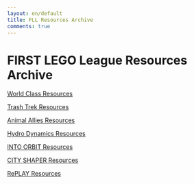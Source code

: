 ```yaml
---
layout: en/default
title: FLL Resources Archive
comments: true
---
```


<div class="container">



<h1>FIRST LEGO League Resources Archive</h1>

<p> <a href="{{ site.baseurl }}/Resources/2014" class="btn btn-primary" role="button">World Class Resources</a></p>
<p> <a href="{{ site.baseurl }}/Resources/2015" class="btn btn-success" role="button">Trash Trek Resources</a></p>
<p> <a href="{{ site.baseurl }}/Resources/2016" class="btn btn-warning" role="button">Animal Allies Resources</a></p>
<p> <a href="{{ site.baseurl }}/Resources/2017" class="btn btn-info" role="button">Hydro Dynamics Resources</a></p>
<p> <a href="{{ site.baseurl }}/Resources/2018" class="btn btn-danger" role="button">INTO ORBIT Resources</a></p>
<p> <a href="{{ site.baseurl }}/Resources/2019" class="btn btn-primary" role="button">CITY SHAPER Resources</a></p>
<p> <a href="{{ site.baseurl }}/Resources/2020" class="btn btn-success" role="button">RePLAY Resources</a></p>

</div>
